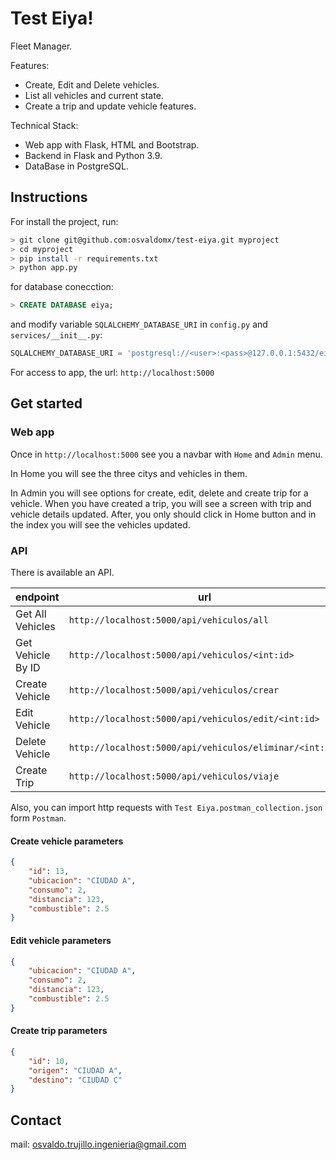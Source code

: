 # Test Eiya!

Fleet Manager.

Features:
* Create, Edit and Delete vehicles.
* List all vehicles and current state.
* Create a trip and update vehicle features.

Technical Stack:
* Web app with Flask, HTML and Bootstrap.
* Backend in Flask and Python 3.9.
* DataBase in PostgreSQL.

## Instructions

For install the project, run:

```sh
> git clone git@github.com:osvaldomx/test-eiya.git myproject
> cd myproject
> pip install -r requirements.txt
> python app.py
```
for database conecction:
```sql
> CREATE DATABASE eiya;
```
and modify variable `SQLALCHEMY_DATABASE_URI` in `config.py` and `services/__init__.py`:
```python
SQLALCHEMY_DATABASE_URI = 'postgresql://<user>:<pass>@127.0.0.1:5432/eiya'
``` 

For access to app, the url:
`http://localhost:5000`

## Get started

### Web app

Once in `http://localhost:5000` see you a navbar with `Home` and `Admin` menu.

In Home you will see the three citys and vehicles in them.

In Admin you will see options for create, edit, delete and create trip for a vehicle. When you have created a trip, you will see a screen with trip and vehicle details updated. After, you only should click in Home button and in the index you will see the vehicles updated. 

### API

There is available an API. 

| endpoint          | url                                                     |
| ----------------- | ------------------------------------------------------- |
| Get All Vehicles  | `http://localhost:5000/api/vehiculos/all`               |
| Get Vehicle By ID | `http://localhost:5000/api/vehiculos/<int:id>`          |
| Create Vehicle    | `http://localhost:5000/api/vehiculos/crear`             |
| Edit Vehicle      | `http://localhost:5000/api/vehiculos/edit/<int:id>`     |
| Delete Vehicle    | `http://localhost:5000/api/vehiculos/eliminar/<int:id>` |
| Create Trip       | `http://localhost:5000/api/vehiculos/viaje`             |

Also, you can import http requests with `Test Eiya.postman_collection.json` form `Postman`.

#### Create vehicle parameters

```json
{
    "id": 13,
    "ubicacion": "CIUDAD A",
    "consumo": 2,
    "distancia": 123,
    "combustible": 2.5
}
```

#### Edit vehicle parameters

```json
{
    "ubicacion": "CIUDAD A",
    "consumo": 2,
    "distancia": 123,
    "combustible": 2.5
}
```

#### Create trip parameters
```json
{
    "id": 10,
    "origen": "CIUDAD A",
    "destino": "CIUDAD C"
}
```

## Contact

mail: [osvaldo.trujillo.ingenieria@gmail.com](mailto:osvaldo.trujillo.ingenieria@gmail.com)
